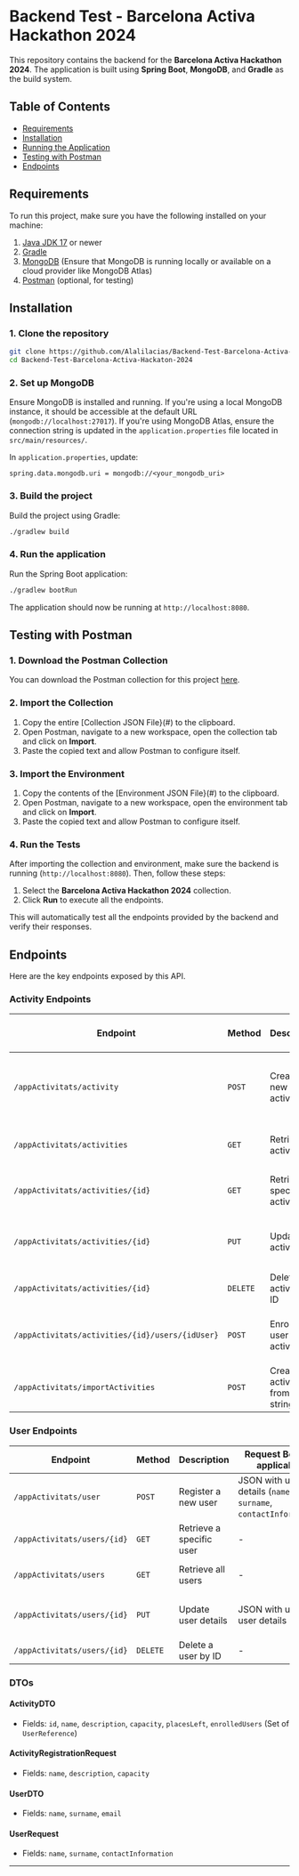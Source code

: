 # Backend Test - Barcelona Activa Hackathon 2024

This repository contains the backend for the **Barcelona Activa Hackathon 2024**. The application is built using **Spring Boot**, **MongoDB**, and **Gradle** as the build system.

## Table of Contents
- [Requirements](#requirements)
- [Installation](#installation)
- [Running the Application](#running-the-application)
- [Testing with Postman](#testing-with-postman)
- [Endpoints](#endpoints)

## Requirements

To run this project, make sure you have the following installed on your machine:

1. [Java JDK 17](https://www.oracle.com/java/technologies/javase/jdk17-archive-downloads.html) or newer
2. [Gradle](https://gradle.org/install/)
3. [MongoDB](https://www.mongodb.com/try/download/community) (Ensure that MongoDB is running locally or available on a cloud provider like MongoDB Atlas)
4. [Postman](https://www.postman.com/downloads/) (optional, for testing)

## Installation

### 1. Clone the repository

```bash
git clone https://github.com/Alalilacias/Backend-Test-Barcelona-Activa-Hackaton-2024.git
cd Backend-Test-Barcelona-Activa-Hackaton-2024
```

### 2. Set up MongoDB

Ensure MongoDB is installed and running. If you're using a local MongoDB instance, it should be accessible at the default URL (`mongodb://localhost:27017`). If you're using MongoDB Atlas, ensure the connection string is updated in the `application.properties` file located in `src/main/resources/`.

In `application.properties`, update:

```properties
spring.data.mongodb.uri = mongodb://<your_mongodb_uri>
```

### 3. Build the project

Build the project using Gradle:

```bash
./gradlew build
```

### 4. Run the application

Run the Spring Boot application:

```bash
./gradlew bootRun
```

The application should now be running at `http://localhost:8080`.

## Testing with Postman

### 1. Download the Postman Collection

You can download the Postman collection for this project [here](#).

### 2. Import the Collection

1. Copy the entire [Collection JSON File}(#) to the clipboard.
2. Open Postman, navigate to a new workspace, open the collection tab and click on **Import**.
3. Paste the copied text and allow Postman to configure itself.

### 3. Import the Environment

1. Copy the contents of the [Environment JSON File}(#) to the clipboard.
2. Open Postman, navigate to a new workspace, open the environment tab and click on **Import**.
3. Paste the copied text and allow Postman to configure itself.

### 4. Run the Tests

After importing the collection and environment, make sure the backend is running (`http://localhost:8080`). Then, follow these steps:

1. Select the **Barcelona Activa Hackathon 2024** collection.
2. Click **Run** to execute all the endpoints.

This will automatically test all the endpoints provided by the backend and verify their responses.

## Endpoints

Here are the key endpoints exposed by this API.

### **Activity Endpoints**

| **Endpoint**                                    | **Method** | **Description**              | **Request Body** (if applicable)         | **Response**        |
|-------------------------------------------------|------------|------------------------------|------------------------------------------|---------------------|
| `/appActivitats/activity`                       | `POST`     | Create a new activity             | JSON with activity details (`name`, `description`, `capacity`) | `200 OK` with activity data |
| `/appActivitats/activities`                     | `GET`      | Retrieve all activities           | -                                        | `200 OK` with a list of activities |
| `/appActivitats/activities/{id}`                | `GET`      | Retrieve a specific activity      | -                                        | `200 OK` with activity data |
| `/appActivitats/activities/{id}`                | `PUT`      | Update an activity                | JSON with updated activity details       | `200 OK` with updated activity data |
| `/appActivitats/activities/{id}`                | `DELETE`   | Delete an activity by ID          | -                                        | `204 No Content`    |
| `/appActivitats/activities/{id}/users/{idUser}` | `POST`     | Enroll a user to an activity      | -                                        | `200 OK` with updated activity data |
| `/appActivitats/importActivities`               | `POST`     | Create activities from JSON string| Raw JSON string                          | `200 OK` with a list of activities |

### **User Endpoints**

| **Endpoint**              | **Method** | **Description**              | **Request Body** (if applicable)         | **Response**        |
|---------------------------|------------|------------------------------|------------------------------------------|---------------------|
| `/appActivitats/user`              | `POST`     | Register a new user              | JSON with user details (`name`, `surname`, `contactInformation`) | `200 OK` with user data |
| `/appActivitats/users/{id}`        | `GET`      | Retrieve a specific user         | -                                        | `200 OK` with user data |
| `/appActivitats/users`             | `GET`      | Retrieve all users               | -                                        | `200 OK` with a list of users |
| `/appActivitats/users/{id}`        | `PUT`      | Update user details              | JSON with updated user details           | `200 OK` with updated user data |
| `/appActivitats/users/{id}`        | `DELETE`   | Delete a user by ID              | -                                        | `204 No Content`    |

### **DTOs**

#### **ActivityDTO**
- Fields: `id`, `name`, `description`, `capacity`, `placesLeft`, `enrolledUsers` (Set of `UserReference`)

#### **ActivityRegistrationRequest**
- Fields: `name`, `description`, `capacity`

#### **UserDTO**
- Fields: `name`, `surname`, `email`

#### **UserRequest**
- Fields: `name`, `surname`, `contactInformation`

---
